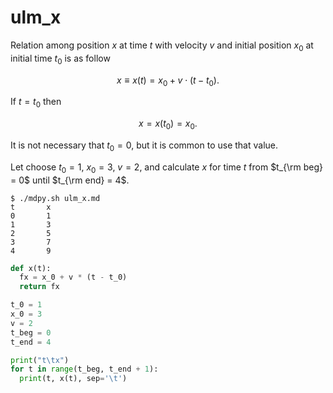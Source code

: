 # ulm_x
Relation among position $x$ at time $t$ with velocity $v$ and initial position $x_0$ at initial time $t_0$ is as follow

$$\tag{1}
x \equiv x(t) = x_0 + v \cdot (t - t_0).
$$

If $t = t_0$ then

$$\tag{2}
x = x(t_0) = x_0.
$$

It is not necessary that $t_0 = 0$, but it is common to use that value.

Let choose $t_0 = 1$, $x_0 = 3$, $v = 2$, and calculate $x$ for time $t$ from $t_{\rm beg} = 0$ until $t_{\rm end} = 4$.


```shell
$ ./mdpy.sh ulm_x.md
t       x
0       1
1       3
2       5
3       7
4       9
```


```python
def x(t):
  fx = x_0 + v * (t - t_0)
  return fx

t_0 = 1
x_0 = 3
v = 2
t_beg = 0
t_end = 4

print("t\tx")
for t in range(t_beg, t_end + 1):
  print(t, x(t), sep='\t')

```
